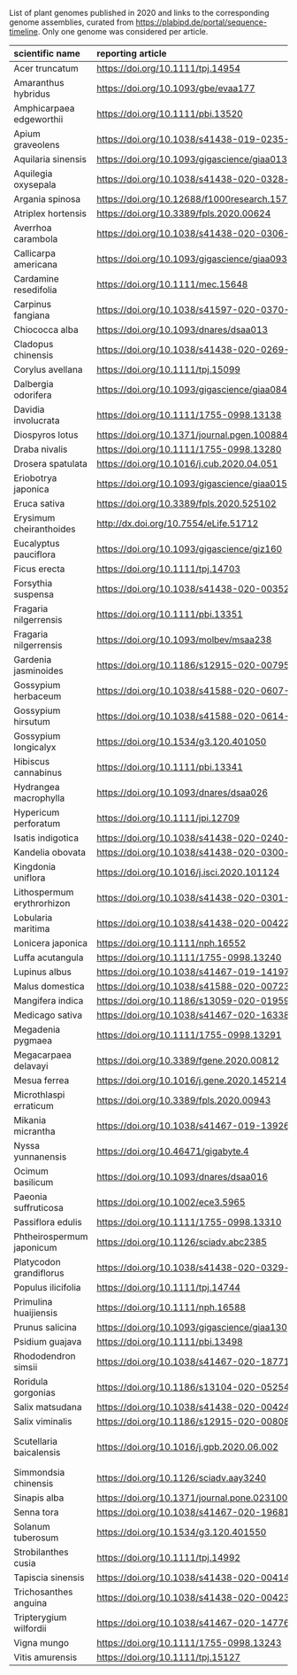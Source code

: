 List of plant genomes published in 2020 and links to the corresponding genome assemblies, curated from https://plabipd.de/portal/sequence-timeline. Only one genome was considered per article.

| scientific name | reporting article | INSDC assembly accession | accession in other archives |
| :------- | :------- | :-------- | :--------------------------------: | 
|Acer truncatum|https://doi.org/10.1111/tpj.14954||https://doi.org/10.6084/m9.figshare.12986237.v2|
|Amaranthus hybridus|https://doi.org/10.1093/gbe/evaa177||56678 (https://genomevolution.org/coge)|
|Amphicarpaea edgeworthii|https://doi.org/10.1111/pbi.13520|https://www.ebi.ac.uk/ena/browser/view/GCA_014843725||
|Apium graveolens|https://doi.org/10.1038/s41438-019-0235-2|||
|Aquilaria sinensis|https://doi.org/10.1093/gigascience/giaa013||GigaDB|
|Aquilegia oxysepala|https://doi.org/10.1038/s41438-020-0328-y|||
|Argania spinosa|https://doi.org/10.12688/f1000research.15719.2|https://www.ebi.ac.uk/ena/browser/view/GCA_003260245||
|Atriplex hortensis|https://doi.org/10.3389/fpls.2020.00624||Genomeid56906 (https://genomevolution.org/coge), includes VCF file 15277)|
|Averrhoa carambola|https://doi.org/10.1038/s41438-020-0306-4||CNA0002506 (CNGB)|
|Callicarpa americana|https://doi.org/10.1093/gigascience/giaa093|||
|Cardamine resedifolia|https://doi.org/10.1111/mec.15648|https://www.ebi.ac.uk/ena/browser/view/GCA_014578085||
|Carpinus fangiana|https://doi.org/10.1038/s41597-020-0370-5||https://www.ebi.ac.uk/ena/browser/view/VIBQ01000001-VIBQ01004602|
|Chiococca alba|https://doi.org/10.1093/dnares/dsaa013||https://doi.org/10.5061/dryad.00000000r|
|Cladopus chinensis|https://doi.org/10.1038/s41438-020-0269-5|||
|Corylus avellana|https://doi.org/10.1111/tpj.15099|https://www.ebi.ac.uk/ena/browser/view/GCA_901000735||
|Dalbergia odorifera|https://doi.org/10.1093/gigascience/giaa084||http://doi.org/10.5524/100760|
|Davidia involucrata|https://doi.org/10.1111/1755-0998.13138||https://ngdc.cncb.ac.cn/bioproject/browse/PRJCA001721|
|Diospyros lotus|https://doi.org/10.1371/journal.pgen.1008845||https://www.ebi.ac.uk/ena/browser/view/BEWH01000001-BEWH01008975|
|Draba nivalis|https://doi.org/10.1111/1755-0998.13280||https://doi.org/10.5061/dryad.pg4f4qrm4|
|Drosera spatulata|https://doi.org/10.1016/j.cub.2020.04.051|||
|Eriobotrya japonica|https://doi.org/10.1093/gigascience/giaa015||GWHAAZU00000000 (BIG)|
|Eruca sativa|https://doi.org/10.3389/fpls.2020.525102|https://www.ebi.ac.uk/ena/browser/view/GCA_902460325||
|Erysimum cheiranthoides|http://dx.doi.org/10.7554/eLife.51712|https://www.ebi.ac.uk/ena/browser/view/GCA_011420285||
|Eucalyptus pauciflora|https://doi.org/10.1093/gigascience/giz160|https://www.ebi.ac.uk/ena/browser/view/GCA_007663325||
|Ficus erecta|https://doi.org/10.1111/tpj.14703||https://www.ebi.ac.uk/ena/browser/view/BKCH01000001-BKCH01002455|
|Forsythia suspensa|https://doi.org/10.1038/s41438-020-00352-7|https://www.ebi.ac.uk/ena/browser/view/GCA_013103335||
|Fragaria nilgerrensis|https://doi.org/10.1111/pbi.13351||https://www.ebi.ac.uk/ena/browser/view/WPAB01000001-WPAB01000257|
|Fragaria nilgerrensis|https://doi.org/10.1093/molbev/msaa238||http://www.rosaceae.org|
|Gardenia jasminoides|https://doi.org/10.1186/s12915-020-00795-3||https://www.ebi.ac.uk/ena/browser/view/VZDL01000001-VZDL01000081|
|Gossypium herbaceum|https://doi.org/10.1038/s41588-020-0607-4||https://www.cottongen.org|
|Gossypium hirsutum|https://doi.org/10.1038/s41588-020-0614-5|https://www.ebi.ac.uk/ena/browser/view/GCA_007990345||
|Gossypium longicalyx|https://doi.org/10.1534/g3.120.401050|https://www.ebi.ac.uk/ena/browser/view/GCA_010883175||
|Hibiscus cannabinus|https://doi.org/10.1111/pbi.13341||GWHACDB00000000 (BIGD)|
|Hydrangea macrophylla|https://doi.org/10.1093/dnares/dsaa026||https://www.ebi.ac.uk/ena/browser/view/BLYA01000001-BLYA01003780|
|Hypericum perforatum|https://doi.org/10.1111/jpi.12709|||
|Isatis indigotica|https://doi.org/10.1038/s41438-020-0240-5||https://www.ebi.ac.uk/ena/browser/view/VHIU01000001-VHIU01000809|
|Kandelia obovata|https://doi.org/10.1038/s41438-020-0300-x||PRJCA002330/GWHACBH00000000 (BIGD)|
|Kingdonia uniflora|https://doi.org/10.1016/j.isci.2020.101124|https://www.ebi.ac.uk/ena/browser/view/GCA_014058105||
|Lithospermum erythrorhizon|https://doi.org/10.1038/s41438-020-0301-9|||
|Lobularia maritima|https://doi.org/10.1038/s41438-020-00422-w||https://ngdc.cncb.ac.cn/bioproject/browse/PRJCA002888|
|Lonicera japonica|https://doi.org/10.1111/nph.16552||GWHAAZE00000000 (Genome Warehouse in National Genomics Data Center)|
|Luffa acutangula|https://doi.org/10.1111/1755-0998.13240|https://www.ebi.ac.uk/ena/browser/view/GCA_012295215.1||
|Lupinus albus|https://doi.org/10.1038/s41467-019-14197-9|https://www.ebi.ac.uk/ena/browser/view/GCA_009771035||
|Malus domestica|https://doi.org/10.1038/s41588-020-00723-9||http://bioinfo.bti.cornell.edu/apple_genome|
|Mangifera indica|https://doi.org/10.1186/s13059-020-01959-8|https://www.ebi.ac.uk/ena/browser/view/GCA_011075055||
|Medicago sativa|https://doi.org/10.1038/s41467-020-16338-x||https://figshare.com/projects/whole_genome_sequencing_and_assembly_of_Medicago_sativa/66380|
|Megadenia pygmaea|https://doi.org/10.1111/1755-0998.13291||PRJCA002905 (BIG)|
|Megacarpaea delavayi|https://doi.org/10.3389/fgene.2020.00812||PRJCA002887 (BIG)|
|Mesua ferrea|https://doi.org/10.1016/j.gene.2020.145214|https://www.ebi.ac.uk/ena/browser/view/GCA_904814375||
|Microthlaspi erraticum|https://doi.org/10.3389/fpls.2020.00943|https://www.ebi.ac.uk/ena/browser/view/GCA_902728155||
|Mikania micrantha|https://doi.org/10.1038/s41467-019-13926-4|https://www.ncbi.nlm.nih.gov/assembly/GCA_009363875.1||
|Nyssa yunnanensis|https://doi.org/10.46471/gigabyte.4||http://doi.org/10.5524/100752|
|Ocimum basilicum|https://doi.org/10.1093/dnares/dsaa016|||
|Paeonia suffruticosa|https://doi.org/10.1002/ece3.5965||CNP0000281 (CNGB)|
|Passiflora edulis|https://doi.org/10.1111/1755-0998.13310||CNA0017758 (CNGBdb)|
|Phtheirospermum japonicum|https://doi.org/10.1126/sciadv.abc2385||https://www.ebi.ac.uk/ena/browser/view/BMAC01000001-BMAC01010559|
|Platycodon grandiflorus|https://doi.org/10.1038/s41438-020-0329-x||https://www.ebi.ac.uk/ena/browser/view/SPEA01000001-SPEA01004816|
|Populus ilicifolia|https://doi.org/10.1111/tpj.14744|https://www.ebi.ac.uk/ena/browser/view/GCA_015708895||
|Primulina huaijiensis|https://doi.org/10.1111/nph.16588|https://www.ebi.ac.uk/ena/browser/view/GCA_012295235||
|Prunus salicina|https://doi.org/10.1093/gigascience/giaa130||https://www.ebi.ac.uk/ena/browser/view/WERZ01000001-WERZ01000272|
|Psidium guajava|https://doi.org/10.1111/pbi.13498|https://www.ebi.ac.uk/ena/browser/view/GCA_016432845|The phenotypic data are deposited in Figshare (10.6084/m9.figshare.12277934.v1)|
|Rhododendron simsii|https://doi.org/10.1038/s41467-020-18771-4||https://www.ncbi.nlm.nih.gov/nuccore/WJXA00000000|
|Roridula gorgonias|https://doi.org/10.1186/s13104-020-05254-4||https://doi.org/10.5061/dryad.573n5tb4k|
|Salix matsudana|https://doi.org/10.1038/s41438-020-00424-8|||
|Salix viminalis|https://doi.org/10.1186/s12915-020-00808-1||https://www.ebi.ac.uk/ena/browser/view/CAADRP010000000|
|Scutellaria baicalensis|https://doi.org/10.1016/j.gpb.2020.06.002||Comparative Genomics Platform (CoGe: 54175), Genome Warehouse (GWH: GWHAOTO00000000 for S. baicalensis and GWHAOTP00000000 for S. barbata), which are publicly accessible at https://bigd.big.ac.cn/gwh|
|Simmondsia chinensis|https://doi.org/10.1126/sciadv.aay3240||GWHAASQ00000000 (BIG)|
|Sinapis alba|https://doi.org/10.1371/journal.pone.0231002|||
|Senna tora|https://doi.org/10.1038/s41467-020-19681-1|https://www.ncbi.nlm.nih.gov/assembly/GCA_014851425.1||
|Solanum tuberosum|https://doi.org/10.1534/g3.120.401550|https://www.ebi.ac.uk/ena/browser/view/GCA_015076265||
|Strobilanthes cusia|https://doi.org/10.1111/tpj.14992||http://indigoid-plant.iflora.cn/|
|Tapiscia sinensis|https://doi.org/10.1038/s41438-020-00414-w|||
|Trichosanthes anguina|https://doi.org/10.1038/s41438-020-00423-9|||
|Tripterygium wilfordii|https://doi.org/10.1038/s41467-020-14776-1|https://www.ebi.ac.uk/ena/browser/view/GCA_013401445||
|Vigna mungo|https://doi.org/10.1111/1755-0998.13243|https://www.ebi.ac.uk/ena/browser/view/GCA_013427195.1||
|Vitis amurensis|https://doi.org/10.1111/tpj.15127|https://www.ebi.ac.uk/ena/browser/view/GCA_016071775||
